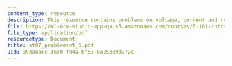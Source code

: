 ```yaml
---
content_type: resource
description: This resource contains problems on voltage, current and resisitance.
file: https://ol-ocw-studio-app-qa.s3.amazonaws.com/courses/6-101-introductory-analog-electronics-laboratory-spring-2007/993abaec36e0f04abf538a25889d772e_st07_problemset_5.pdf
file_type: application/pdf
resourcetype: Document
title: st07_problemset_5.pdf
uid: 993abaec-36e0-f04a-bf53-8a25889d772e
---
```

